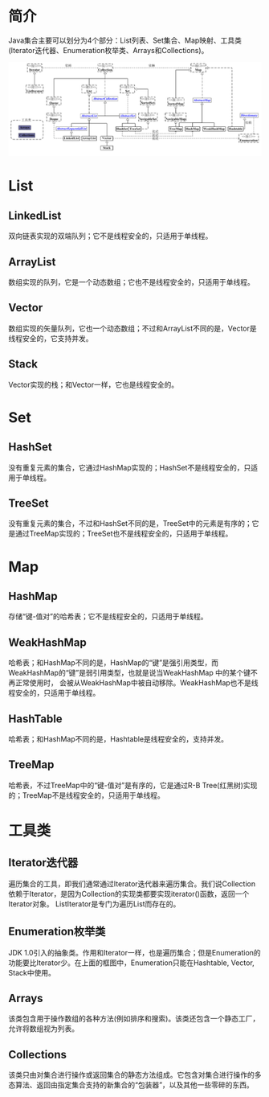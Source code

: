 # 简介
Java集合主要可以划分为4个部分：List列表、Set集合、Map映射、工具类(Iterator迭代器、Enumeration枚举类、Arrays和Collections)。

![Java集合](/static/base/Collection.jpg)

# List

## LinkedList
双向链表实现的双端队列；它不是线程安全的，只适用于单线程。
## ArrayList
数组实现的队列，它是一个动态数组；它也不是线程安全的，只适用于单线程。
## Vector
数组实现的矢量队列，它也一个动态数组；不过和ArrayList不同的是，Vector是线程安全的，它支持并发。
## Stack
Vector实现的栈；和Vector一样，它也是线程安全的。

# Set
## HashSet
没有重复元素的集合，它通过HashMap实现的；HashSet不是线程安全的，只适用于单线程。
## TreeSet
没有重复元素的集合，不过和HashSet不同的是，TreeSet中的元素是有序的；它是通过TreeMap实现的；TreeSet也不是线程安全的，只适用于单线程。

# Map

## HashMap
存储“键-值对”的哈希表；它不是线程安全的，只适用于单线程。
## WeakHashMap
哈希表；和HashMap不同的是，HashMap的“键”是强引用类型，而WeakHashMap的“键”是弱引用类型，也就是说当WeakHashMap 中的某个键不再正常使用时，
会被从WeakHashMap中被自动移除。WeakHashMap也不是线程安全的，只适用于单线程。
## HashTable
哈希表；和HashMap不同的是，Hashtable是线程安全的，支持并发。
## TreeMap
哈希表，不过TreeMap中的“键-值对”是有序的，它是通过R-B Tree(红黑树)实现的；TreeMap不是线程安全的，只适用于单线程。

# 工具类

## Iterator迭代器
遍历集合的工具，即我们通常通过Iterator迭代器来遍历集合。我们说Collection依赖于Iterator，是因为Collection的实现类都要实现iterator()函数，返回一个Iterator对象。
ListIterator是专门为遍历List而存在的。
## Enumeration枚举类
JDK 1.0引入的抽象类。作用和Iterator一样，也是遍历集合；但是Enumeration的功能要比Iterator少。在上面的框图中，Enumeration只能在Hashtable, Vector, Stack中使用。
## Arrays
该类包含用于操作数组的各种方法(例如排序和搜索)。该类还包含一个静态工厂，允许将数组视为列表。
## Collections
该类只由对集合进行操作或返回集合的静态方法组成。它包含对集合进行操作的多态算法、返回由指定集合支持的新集合的“包装器”，以及其他一些零碎的东西。